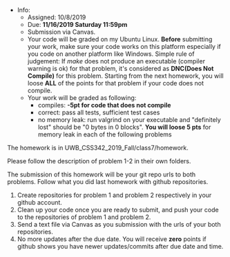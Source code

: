 * Info:
    - Assigned: 10/8/2019
    - Due: **11/16/2019 Saturday 11:59pm**
    - Submission via Canvas. 
    - Your code will be graded on my Ubuntu Linux.  **Before** submitting your work, make sure your code works on this platform especially if you code on another platform like Windows. Simple rule of judgement: If *make* does not produce an executable (compiler warning is ok) for that problem, it's considered as **DNC(Does Not Compile)** for this problem. Starting from the next homework, you will loose **ALL** of the points for that problem if your code does not compile. 
    - Your work will be graded as following:
        - compiles: **-5pt for code that does not compile**
        - correct: pass all tests, sufficient test cases
        - no memory leak: run valgrind on your executable and "definitely lost" should be "0 bytes in 0 blocks". **You will loose 5 pts** for memory leak in each of the following problems
       
The homework is in UWB_CSS342_2019_Fall/class7/homework. 

Please follow the description of problem 1-2 in their own folders.

The submission of this homework will be your git repo urls to both problems. Follow what you did last homework with github repositories. 
1. Create repositories for problem 1 and problem 2 respectively in your github account. 
2. Clean up your code once you are ready to submit, and push your code to the repositories of problem 1 and problem 2. 
3. Send a text file via Canvas as you submission with the urls of your both repositories. 
4. No more updates after the due date. You will receive **zero** points if github shows you have newer updates/commits after due date and time.
